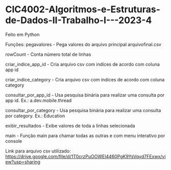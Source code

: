 # CIC4002-Algoritmos-e-Estruturas-de-Dados-II-Trabalho-I---2023-4

Feito em Python

Funções: 
pegavalores - Pega valores do arquivo principal arquivofinal.csv

rowCount - Conta número total de linhas

criar_indice_app_id - Cria arquivo csv com indíces de acordo com coluna app id

criar_indice_category - Cria arquivo csv com índices de acordo com coluna category

consultar_por_app_id - Usa pesquisa binária para realizar uma consulta por app id. Ex.: a.dev.mobile.thread

consultar_por_category - Usa pesquisa binária para realizar uma consulta por category. Ex.: Education

exibir_resultados - Exibe valores de toda a linhas selecionada

main - Função main para chamar todas as outras e com menu interativo por console


Link para arquivo csv utilizado: https://drive.google.com/file/d/1T0crzPuOOWEl4460PgK9YsVqyd7FExwx/view?usp=sharing
